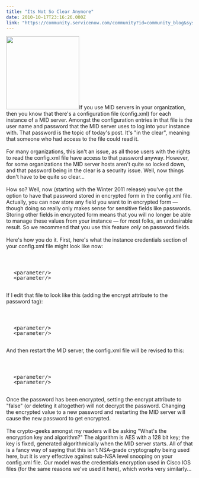 ```yaml
---
title: "Its Not So Clear Anymore"
date: 2010-10-17T23:16:26.000Z
link: "https://community.servicenow.com/community?id=community_blog&sys_id=20ecea65dbd0dbc01dcaf3231f96192f"
---
```

<p><img __jive_id="2415" alt="" class="jive-image" src="sc.jpg" style="width: auto; height: 197px;" />If you use MID servers in your organization, then you know that there's a configuration file (config.xml) for each instance of a MID server. Amongst the configuration entries in that file is the user name and password that the MID server uses to log into your instance with. That password is the topic of today's post. It's "in the clear", meaning that someone who had access to the file could read it.<br /><br />For many organizations, this isn't an issue, as all those users with the rights to read the config.xml file have access to that password anyway. However, for some organizations the MID server hosts aren't quite so locked down, and that password being in the clear is a security issue. Well, now things don't have to be quite so clear...<!--break--><br /><br />How so? Well, now (starting with the Winter 2011 release) you've got the option to have that password stored in encrypted form in the config.xml file. Actually, you can now store any field you want to in encrypted form — though doing so really only makes sense for sensitive fields like passwords. Storing other fields in encrypted form means that you will no longer be able to manage these values from your instance — for most folks, an undesirable result. So we recommend that you use this feature <i>only</i> on password fields.<br /><br />Here's how you do it. First, here's what the instance credentials section of your config.xml file might look like now:<br /><pre style="margin-left:20px;line-height:1;"><br /><!-- If your Service-now instance has authentication enabled (the normal case), set <br/>       these parameters to define the user name and password the MID server will use <br/>       to log into the instance.  --><br />      <br />&lt;parameter/&gt;<br />&lt;parameter/&gt;<br /></pre><br />If I edit that file to look like this (adding the encrypt attribute to the password tag):<br /><pre style="margin-left:20px;line-height:1;"><br /><!-- If your Service-now instance has authentication enabled (the normal case), set <br/>       these parameters to define the user name and password the MID server will use <br/>       to log into the instance.  --><br />      <br />&lt;parameter/&gt;<br />&lt;parameter/&gt;<br /></pre><br />And then restart the MID server, the config.xml file will be revised to this:<br /><pre style="margin-left:20px;line-height:1;"><br /><!-- If your Service-now instance has authentication enabled (the normal case), set <br/>       these parameters to define the user name and password the MID server will use <br/>       to log into the instance.  --><br />      <br />&lt;parameter/&gt;<br />&lt;parameter/&gt;<br /></pre><br />Once the password has been encrypted, setting the encrypt attribute to "false" (or deleting it altogether) will not decrypt the password. Changing the encrypted value to a new password and restarting the MID server will cause the new password to get encrypted. <br /><br />The crypto-geeks amongst my readers will be asking "What's the encryption key and algorithm?" The algorithm is AES with a 128 bit key; the key is fixed, generated algorithmically when the MID server starts. All of that is a fancy way of saying that this isn't NSA-grade cryptography being used here, but it is very effective against sub-NSA level snooping on your config.xml file. Our model was the credentials encryption used in Cisco IOS files (for the same reasons we've used it here), which works very similarly...</p>